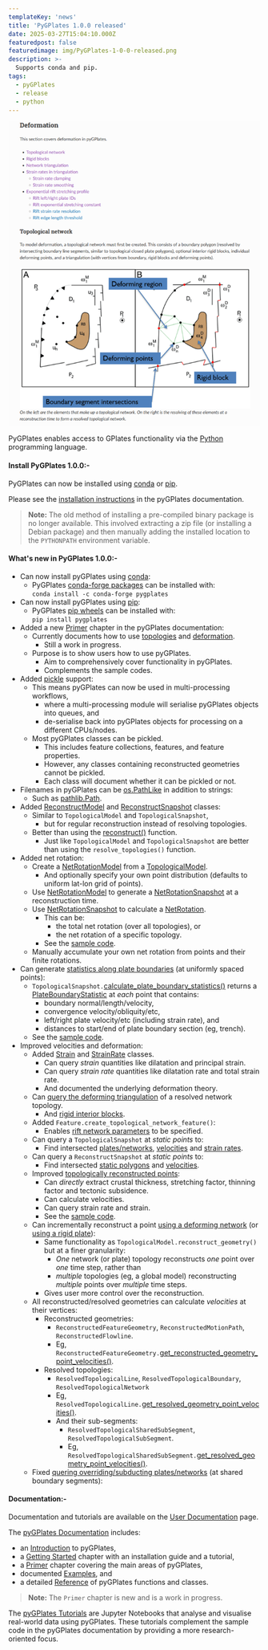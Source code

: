 ```yaml
---
templateKey: 'news'
title: 'PyGPlates 1.0.0 released'
date: 2025-03-27T15:04:10.000Z
featuredpost: false
featuredimage: img/PyGPlates-1-0-0-released.png
description: >-
  Supports conda and pip.
tags:
  - pyGPlates
  - release
  - python
---
```

[![PyGPlates 1.0.0 released](img/PyGPlates-1-0-0-released.png)](/docs/pygplates/index.html)

PyGPlates enables access to GPlates functionality via the [Python](https://www.python.org/) programming language.

#### Install PyGPlates 1.0.0:-

PyGPlates can now be installed using [conda](https://docs.conda.io/projects/conda/en/latest/user-guide/index.html) or [pip](https://pip.pypa.io/en/stable/).

Please see the [installation instructions](/docs/pygplates/pygplates_getting_started.html) in the pyGPlates documentation.

> __Note:__ The old method of installing a pre-compiled binary package is no longer available. This involved extracting a zip file (or installing a Debian package) and then manually adding the installed location to the `PYTHONPATH` environment variable.

#### What's new in PyGPlates 1.0.0:-

- Can now install pyGPlates using [conda](https://docs.conda.io/projects/conda/en/latest/user-guide/index.html):
  - PyGPlates [conda-forge packages](https://anaconda.org/conda-forge/pygplates/files) can be installed with:  
    `conda install -c conda-forge pygplates`
- Can now install pyGPlates using [pip](https://pip.pypa.io/en/stable/):
  - PyGPlates [pip wheels](https://pypi.org/project/pygplates/#files) can be installed with:  
    `pip install pygplates`
- Added a new [Primer](/docs/pygplates/pygplates_primer.html) chapter in the pyGPlates documentation:
  - Currently documents how to use [topologies](/docs/pygplates/pygplates_primer.html#topologies) and [deformation](/docs/pygplates/pygplates_primer.html#deformation).
    - Still a work in progress.
  - Purpose is to show users how to use pyGPlates.
    - Aim to comprehensively cover functionality in pyGPlates.
    - Complements the sample codes.
- Added [pickle](https://docs.python.org/3/library/pickle.html) support:
  - This means pyGPlates can now be used in multi-processing workflows,
    - where a multi-processing module will serialise pyGPlates objects into queues, and
    - de-serialise back into pyGPlates objects for processing on a different CPUs/nodes.
  - Most pyGPlates classes can be pickled.
    - This includes feature collections, features, and feature properties.
    - However, any classes containing reconstructed geometries cannot be pickled.
    - Each class will document whether it can be pickled or not.
- Filenames in pyGPlates can be [os.PathLike](https://docs.python.org/3/library/os.html#os.PathLike) in addition to strings:
  - Such as [pathlib.Path](https://docs.python.org/3/library/pathlib.html).
- Added [ReconstructModel](/docs/pygplates/generated/pygplates.ReconstructModel) and [ReconstructSnapshot](/docs/pygplates/generated/pygplates.ReconstructSnapshot) classes:
  - Similar to `TopologicalModel` and `TopologicalSnapshot`,
    - but for regular reconstruction instead of resolving topologies.
  - Better than using the [reconstruct()](/docs/pygplates/generated/pygplates.reconstruct) function.
    - Just like `TopologicalModel` and `TopologicalSnapshot` are better than using the `resolve_topologies()` function.
- Added net rotation:
  - Create a [NetRotationModel](/docs/pygplates/generated/pygplates.NetRotationModel) from a [TopologicalModel](/docs/pygplates/generated/pygplates.TopologicalModel).
    - And optionally specify your own point distribution (defaults to uniform lat-lon grid of points).
  - Use [NetRotationModel](/docs/pygplates/generated/pygplates.NetRotationModel) to generate a [NetRotationSnapshot](/docs/pygplates/generated/pygplates.NetRotationSnapshot) at a reconstruction time.
  - Use [NetRotationSnapshot](/docs/pygplates/generated/pygplates.NetRotationSnapshot) to calculate a [NetRotation](/docs/pygplates/generated/pygplates.NetRotation).
    - This can be:
      - the total net rotation (over all topologies), or
      - the net rotation of a specific topology.
    - See the [sample code](/docs/pygplates/sample-code/pygplates_calculate_net_rotation.html).
  - Manually accumulate your own net rotation from points and their finite rotations.
- Can generate [statistics along plate boundaries](/docs/pygplates/pygplates_primer.html#plate-boundary-statistics) (at uniformly spaced points):
  - `TopologicalSnapshot.`[calculate_plate_boundary_statistics()](/docs/pygplates/generated/pygplates.TopologicalSnapshot#pygplates.TopologicalSnapshot.calculate_plate_boundary_statistics) returns a [PlateBoundaryStatistic](/docs/pygplates/generated/pygplates.PlateBoundaryStatistic) at *each* point that contains:
    - boundary normal/length/velocity,
    - convergence velocity/obliquity/etc,
    - left/right plate velocity/etc (including strain rate), and
    - distances to start/end of plate boundary section (eg, trench).
  - See the [sample code](/docs/pygplates/sample-code/pygplates_find_divergence_at_subduction_zones_and_convergence_at_ridges.html).
- Improved velocities and deformation:
  - Added [Strain](/docs/pygplates/generated/pygplates.Strain) and [StrainRate](/docs/pygplates/generated/pygplates.StrainRate) classes.
    - Can query *strain* quantities like dilatation and principal strain.
    - Can query *strain rate* quantities like dilatation rate and total strain rate.
    - And documented the underlying deformation theory.
  - Can [query the deforming triangulation](/docs/pygplates/pygplates_primer.html#network-triangulation) of a resolved network topology.
    - And [rigid interior blocks](/docs/pygplates/pygplates_primer.html#rigid-blocks).
  - Added `Feature.create_topological_network_feature()`:
    - Enables [rift network parameters](/docs/pygplates/pygplates_primer.html#exponential-rift-stretching-profile) to be specified.
  - Can query a `TopologicalSnapshot` at *static points* to:
    - Find intersected [plates/networks](/docs/pygplates/generated/pygplates.TopologicalSnapshot.html#pygplates.TopologicalSnapshot.get_point_locations), [velocities](/docs/pygplates/generated/pygplates.TopologicalSnapshot.html#pygplates.TopologicalSnapshot.get_point_velocities) and [strain rates](/docs/pygplates/generated/pygplates.TopologicalSnapshot.html#pygplates.TopologicalSnapshot.get_point_strain_rates).
  - Can query a `ReconstructSnapshot` at *static points* to:
    - Find intersected [static polygons](/docs/pygplates/generated/pygplates.ReconstructSnapshot.html#pygplates.ReconstructSnapshot.get_point_locations) and [velocities](/docs/pygplates/generated/pygplates.ReconstructSnapshot.html#pygplates.ReconstructSnapshot.get_point_velocities).
  - Improved [topologically reconstructed points](/docs/pygplates/pygplates_primer.html#topologically-reconstruct-geometries):
    - Can *directly* extract crustal thickness, stretching factor, thinning factor and tectonic subsidence.
    - Can calculate velocities.
    - Can query strain rate and strain.
    - See the [sample code](/docs/pygplates/sample-code/pygplates_reconstruct_strain_and_strain_rate.html).
  - Can incrementally reconstruct a point [using a deforming network](/docs/pygplates/generated/pygplates.ResolvedTopologicalNetwork.html#pygplates.ResolvedTopologicalNetwork.reconstruct_point) (or [using a rigid plate](/docs/pygplates/generated/pygplates.ResolvedTopologicalBoundary.html#pygplates.ResolvedTopologicalBoundary.reconstruct_point)):
    - Same functionality as `TopologicalModel.reconstruct_geometry()` but at a finer granularity:
      - *One* network (or plate) topology reconstructs *one* point over *one* time step, rather than
      - *multiple* topologies (eg, a global model) reconstructing *multiple* points over *multiple* time steps.
    - Gives user more control over the reconstruction.
  - All reconstructed/resolved geometries can calculate *velocities* at their vertices:
    - Reconstructed geometries:
      - `ReconstructedFeatureGeometry`, `ReconstructedMotionPath`, `ReconstructedFlowline`.
      - Eg, `ReconstructedFeatureGeometry.`[get_reconstructed_geometry_point_velocities()](/docs/pygplates/generated/pygplates.ReconstructedFeatureGeometry.html#pygplates.ReconstructedFeatureGeometry.get_reconstructed_geometry_point_velocities).
    - Resolved topologies:
      - `ResolvedTopologicalLine`, `ResolvedTopologicalBoundary`, `ResolvedTopologicalNetwork`
      - Eg, `ResolvedTopologicalLine.`[get_resolved_geometry_point_velocities()](/docs/pygplates/generated/pygplates.ResolvedTopologicalLine.html#pygplates.ResolvedTopologicalLine.get_resolved_geometry_point_velocities).
      - And their sub-segments:
        - `ResolvedTopologicalSharedSubSegment`, `ResolvedTopologicalSubSegment`.
        - Eg, `ResolvedTopologicalSharedSubSegment.`[get_resolved_geometry_point_velocities()](/docs/pygplates/generated/pygplates.ResolvedTopologicalSharedSubSegment.html#pygplates.ResolvedTopologicalSharedSubSegment.get_resolved_geometry_point_velocities).
  - Fixed [quering overriding/subducting plates/networks](/docs/pygplates/generated/pygplates.ResolvedTopologicalSharedSubSegment.html#pygplates.ResolvedTopologicalSharedSubSegment.get_overriding_and_subducting_plates) (at shared boundary segments):

#### Documentation:-

Documentation and tutorials are available on the [User Documentation](/docs) page.

The [pyGPlates Documentation](/docs/pygplates/index.html) includes:

* an [Introduction](/docs/pygplates/pygplates_introduction.html) to pyGPlates,
* a [Getting Started](/docs/pygplates/pygplates_getting_started.html) chapter with an installation guide and a tutorial,
* a [Primer](/docs/pygplates/pygplates_primer.html) chapter covering the main areas of pyGPlates,
* documented [Examples](/docs/pygplates/pygplates_sample_code.html), and
* a detailed [Reference](/docs/pygplates/pygplates_reference.html) of pyGPlates functions and classes.

> __Note:__ The `Primer` chapter is new and is a work in progress.

The [pyGPlates Tutorials](https://github.com/GPlates/pygplates-tutorials) are Jupyter Notebooks that analyse and visualise real-world data using pyGPlates. These tutorials complement the sample code in the pyGPlates documentation by providing a more research-oriented focus.
